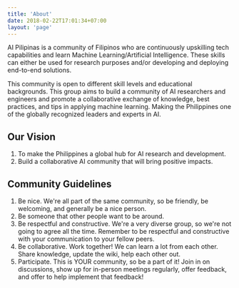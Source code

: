 ```yaml
---
title: 'About'
date: 2018-02-22T17:01:34+07:00
layout: 'page'
---
```

AI Pilipinas is a community of Filipinos who are continuously upskilling tech capabilities and learn Machine Learning/Artificial Intelligence. These skills can either be used for research purposes and/or developing and deploying end-to-end solutions.

This community is open to different skill levels and educational backgrounds. This group aims to build a community of AI researchers and engineers and promote a collaborative exchange of knowledge, best practices, and tips in applying machine learning. Making the Philippines one of the globally recognized leaders and experts in AI.

## Our Vision
1. To make the Philippines a global hub for AI research and development.
2. Build a collaborative AI community that will bring positive impacts.


## Community Guidelines
1. Be nice. We're all part of the same community, so be friendly, be welcoming, and generally be a nice person.
2. Be someone that other people want to be around.
3. Be respectful and constructive. We're a very diverse group, so we're not going to agree all the time. Remember to be respectful and constructive with your communication to your fellow peers.
4. Be collaborative. Work together! We can learn a lot from each other. Share knowledge, update the wiki, help each other out.
5. Participate. This is YOUR community, so be a part of it! Join in on discussions, show up for in-person meetings regularly, offer feedback, and offer to help implement that feedback!
